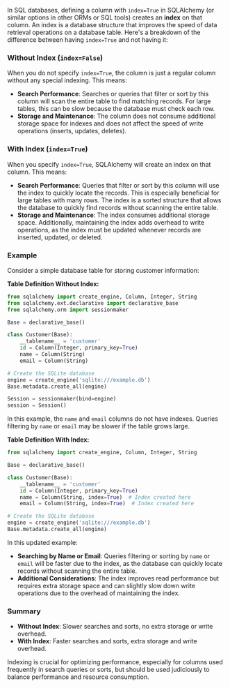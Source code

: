 In SQL databases, defining a column with `index=True` in SQLAlchemy (or similar options in other ORMs or SQL tools) creates an **index** on that column. An index is a database structure that improves the speed of data retrieval operations on a database table. Here's a breakdown of the difference between having `index=True` and not having it:

### Without Index (`index=False`)

When you do not specify `index=True`, the column is just a regular column without any special indexing. This means:

- **Search Performance**: Searches or queries that filter or sort by this column will scan the entire table to find matching records. For large tables, this can be slow because the database must check each row.
- **Storage and Maintenance**: The column does not consume additional storage space for indexes and does not affect the speed of write operations (inserts, updates, deletes).

### With Index (`index=True`)

When you specify `index=True`, SQLAlchemy will create an index on that column. This means:

- **Search Performance**: Queries that filter or sort by this column will use the index to quickly locate the records. This is especially beneficial for large tables with many rows. The index is a sorted structure that allows the database to quickly find records without scanning the entire table.
- **Storage and Maintenance**: The index consumes additional storage space. Additionally, maintaining the index adds overhead to write operations, as the index must be updated whenever records are inserted, updated, or deleted.

### Example

Consider a simple database table for storing customer information:

**Table Definition Without Index:**

```python
from sqlalchemy import create_engine, Column, Integer, String
from sqlalchemy.ext.declarative import declarative_base
from sqlalchemy.orm import sessionmaker

Base = declarative_base()

class Customer(Base):
    __tablename__ = 'customer'
    id = Column(Integer, primary_key=True)
    name = Column(String)
    email = Column(String)

# Create the SQLite database
engine = create_engine('sqlite:///example.db')
Base.metadata.create_all(engine)

Session = sessionmaker(bind=engine)
session = Session()
```

In this example, the `name` and `email` columns do not have indexes. Queries filtering by `name` or `email` may be slower if the table grows large.

**Table Definition With Index:**

```python
from sqlalchemy import create_engine, Column, Integer, String

Base = declarative_base()

class Customer(Base):
    __tablename__ = 'customer'
    id = Column(Integer, primary_key=True)
    name = Column(String, index=True)  # Index created here
    email = Column(String, index=True)  # Index created here

# Create the SQLite database
engine = create_engine('sqlite:///example.db')
Base.metadata.create_all(engine)
```

In this updated example:

- **Searching by Name or Email**: Queries filtering or sorting by `name` or `email` will be faster due to the index, as the database can quickly locate records without scanning the entire table.
- **Additional Considerations**: The index improves read performance but requires extra storage space and can slightly slow down write operations due to the overhead of maintaining the index.

### Summary

- **Without Index**: Slower searches and sorts, no extra storage or write overhead.
- **With Index**: Faster searches and sorts, extra storage and write overhead.

Indexing is crucial for optimizing performance, especially for columns used frequently in search queries or sorts, but should be used judiciously to balance performance and resource consumption.